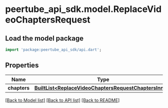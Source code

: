 # peertube_api_sdk.model.ReplaceVideoChaptersRequest

## Load the model package
```dart
import 'package:peertube_api_sdk/api.dart';
```

## Properties
Name | Type | Description | Notes
------------ | ------------- | ------------- | -------------
**chapters** | [**BuiltList&lt;ReplaceVideoChaptersRequestChaptersInner&gt;**](ReplaceVideoChaptersRequestChaptersInner.md) |  | [optional] 

[[Back to Model list]](../README.md#documentation-for-models) [[Back to API list]](../README.md#documentation-for-api-endpoints) [[Back to README]](../README.md)


